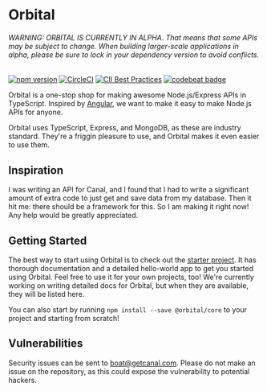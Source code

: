 # Orbital

###### WARNING: ORBITAL IS CURRENTLY IN ALPHA. That means that some APIs may be subject to change. When building larger-scale applications in alpha, please be sure to lock in your dependency version to avoid conflicts.

[![npm version](https://badge.fury.io/js/%40orbital%2Fcore.svg)](https://badge.fury.io/js/%40orbital%2Fcore)
[![CircleCI](https://circleci.com/gh/orbital-js/orbital.svg?style=shield&circle-token=13c11361db0d0a364102edc7dfad00c19697bd69)](https://circleci.com/gh/orbital-js/orbital/tree/master)
[![CII Best Practices](https://bestpractices.coreinfrastructure.org/projects/848/badge)](https://bestpractices.coreinfrastructure.org/projects/848)
[![codebeat badge](https://codebeat.co/badges/8f944502-769c-4816-a7c9-768c3b701061)](https://codebeat.co/projects/github-com-orbital-js-orbital-master)

Orbital is a one-stop shop for making awesome Node.js/Express APIs in TypeScript. Inspired by [Angular](https://www.github.com/angular/angular), we want to make it easy to make Node.js APIs for anyone.

Orbital uses TypeScript, Express, and MongoDB, as these are industry standard. They're a friggin pleasure to use, and Orbital makes it even easier to use them.

## Inspiration

I was writing an API for Canal, and I found that I had to write a significant amount of extra code to just get and save data from my database. Then it hit me: there should be a framework for this. So I am making it right now! Any help would be greatly appreciated.

## Getting Started

The best way to start using Orbital is to check out the [starter project](https://github.com/orbital-js/orbital-starter). It has thorough documentation and a detailed hello-world app to get you started using Orbital. Feel free to use it for your own projects, too! We're currently working on writing detailed docs for Orbital, but when they are available, they will be listed here.

You can also start by running `npm install --save @orbital/core` to your project and starting from scratch!

## Vulnerabilities

Security issues can be sent to boat@getcanal.com. Please do not make an issue on the repository, as this could expose the vulnerability to potential hackers.
